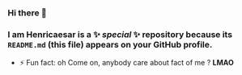 ### Hi there 👋

### **I am Henricaesar** is a ✨ _special_ ✨ repository because its `README.md` (this file) appears on your GitHub profile.


- ⚡ Fun fact: oh Come on, anybody care about fact of me ? **LMAO** 

